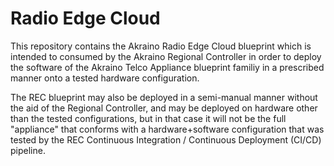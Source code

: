 Radio Edge Cloud
================

This repository contains the Akraino Radio Edge Cloud blueprint which is 
intended to consumed by the Akraino Regional Controller in order to deploy the 
software of the Akraino Telco Appliance blueprint familiy in a prescribed manner 
onto a tested hardware configuration.

The REC blueprint may also be deployed in a semi-manual manner without the aid 
of the Regional Controller, and may be deployed on hardware other than the 
tested configurations, but in that case it will not be the full "appliance" that 
conforms with a hardware+software configuration that was tested by the REC 
Continuous Integration / Continuous Deployment (CI/CD) pipeline.
